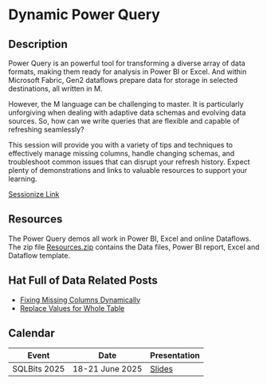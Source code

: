 # Dynamic Power Query

## Description

Power Query is an powerful tool for transforming a diverse array of data formats, making them ready for analysis in Power BI or Excel. And within Microsoft Fabric, Gen2 dataflows prepare data for storage in selected destinations, all written in M.

However, the M language can be challenging to master. It is particularly unforgiving when dealing with adaptive data schemas and evolving data sources. So, how can we write queries that are flexible and capable of refreshing seamlessly?

This session will provide you with a variety of tips and techniques to effectively manage missing columns, handle changing schemas, and troubleshoot common issues that can disrupt your refresh history. Expect plenty of demonstrations and links to valuable resources to support your learning.

[Sessionize Link](https://sessionize.com/s/lauragb/dynamic-power-query/141386)

## Resources

The Power Query demos all work in Power BI, Excel and online Dataflows. The zip file  [Resources.zip](Resources.zip) contains the Data files, Power BI report, Excel and Dataflow template. 

## Hat Full of Data Related Posts

* [Fixing Missing Columns Dynamically](https://hatfullofdata.blog/power-query-fixing-missing-columns-dynamically/)
* [Replace Values for Whole Table](https://hatfullofdata.blog/power-query-replace-values-for-whole-table/)

## Calendar

| Event | Date | Presentation |
| --- | --- | --- |
| SQLBits 2025 | 18-21 June 2025 | [Slides](<SQLBits 2025 Dynamic Power Query.pdf>) |

